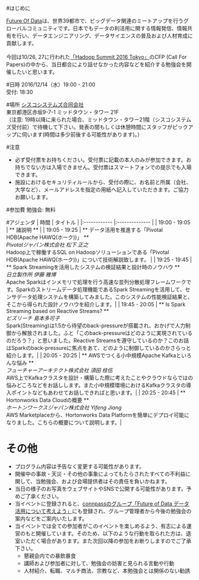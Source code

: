 #はじめに

[Future Of Data](http://futureofdata.io)は、世界39都市で、ビッグデータ関連のミートアップを行うグローバルコミュニティです。日本でもデータの利活用に関する情報発信、情報共有を行い、データエンジニアリング、データサイエンスの普及および人材育成に貢献します。<br>
<br>
今回は10/26, 27に行われた[「Hadoop Summit 2016 Tokyo」](http://hadoopsummit.org/tokyo/agenda/)のCFP (Call For Papers)の中から、当日都合により話せなかった内容などを紹介する勉強会を開催したいと思います。


#日時
2016/12/14（水）19:00 - 21:00 <br>
受付: 18:30


#場所
[シスコシステムズ合同会社](http://www.cisco.com/web/JP/news/ga/map_tokyo.html) <br>
東京都港区赤坂9-7-1 ミッドタウン・タワー 21F<br>
（注意: 19時以降に来られた場合、ミッドタウン・タワー21階（シスコシステムズ受付前）で待機して下さい。発表の間もしくは休憩時間にスタッフがピックアップに伺います(時間は多少前後する可能性があります)。）


#注意
- 必ず受付票をお持ちください。受付票に記載の本人のみが参加できます。お持ちでない方は入場できません。受付票はスマートフォンでの提示でも入場できます。
- 施設におけるセキュリティルールから、受付の際に、お名前と所属（会社、大学など）、メールアドレスを指定の用紙へ記入していただきます。ご協力お願いします。

 
#参加費
勉強会: 無料  



#アジェンダ
| 時間 | タイトル |
|:------------ |:-------------- |
| 19:00 - 19:05 | ** 諸説明 ** |
| 19:05 - 19:25 | ** データ活用を推進する「Pivotal HDB(Apache HAWQ(ホーク))」 ** <br> *Pivotalジャパン株式会社 松下 正之* <br> Hadoop上で稼働するSQL on Hadoopソリューションである「Pivotal HDB(Apache HAWQ(ホーク))」について技術解説致します。 |
| 19:25 - 19:45 | ** Spark Streamingを活用したシステムの検証結果と設計時のノウハウ ** <br> *日立製作所 伊藤 雅博* <br> Apache Sparkはインメモリで処理を行う高速な並列分散処理フレームワークです。Sparkのストリームデータ処理機能であるSpark Streamingを活用して、センサデータ処理システムを構築してみました。このシステムの性能検証結果と、そこから得られた設計ノウハウを紹介します。|
| 19:45 - 20:05 | ** Is Spark Streaming based on Reactive Streams? ** <br> *ビズリーチ 島本多可子* <br> Spark(Streaming)は1.5から待望のback-pressureが搭載され、おかげで人力制御から解放されました。ふと「このback-pressureはどのように実現されているのだろう？」と思いました。Reactive Streamsを遵守しているのか？このお話はSparkのback-pressureに焦点をあて、どのように制御しているのかさらっと紹介します。|
| 20:05 - 20:25 | ** AWSでつくる小中規模Apache Kafkaといろんな悩み ** <br> *フューチャーアーキテクト株式会社 須田 桂伍* <br> AWS上でKafkaクラスタを設計・構築した際に考えたことやクラウドならではの悩みどころなどをお話しします。また小中規模環境におけるKafkaクラスタの導入ポイントなどもあわせてお話しできればと思います。|
| 20:25 - 20:45 | ** Hortonworks Data Cloudの概要 ** <br> *ホートンワークスジャパン株式会社 Yifeng Jiang* <br> AWS Marketplaceから、Hortonworks Data Platformを簡単にデプロイ可能になりました。こちらの概要について説明します。|

# その他
- プログラム内容は予告なく変更する可能性があります。
- 開催中の事故・天災・その他の事象によってもたらされたすべての不利益に関して、当勉強会、および会場提供者はその責任を負いかねます。
- 当日の様子のお写真をウェブサイトやSNSで公開する可能性があります。予めご了承ください。
- 当イベントに登録されると、[connpassのグループ「Future of Data データ活用について考えよう」](https://futureofdata.connpass.com/)にも登録され、グループ管理者から今後の勉強会の案内などをご案内いたします。
- 当イベントでは全ての参加者がこのイベントを楽しめるよう、有志による運営のもと開催しています。そのため、以下のような行動を取られた方は、退室いただく場合があります。また次回以降の参加をお断りしますのでご了承下さい。  
    + 懇親会内での暴飲暴食
    + 講師および参加者に対して、勉強会の妨害と見られる言動や行動
    + 人材紹介、転職、マルチ商法、宗教など、本勉強会とは関係のない勧誘
